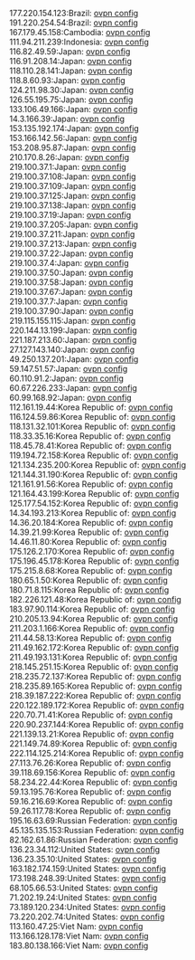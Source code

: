 177.220.154.123:Brazil: [ovpn config](vpn/177_220_154_123.ovpn)  
191.220.254.54:Brazil: [ovpn config](vpn/191_220_254_54.ovpn)  
167.179.45.158:Cambodia: [ovpn config](vpn/167_179_45_158.ovpn)  
111.94.211.239:Indonesia: [ovpn config](vpn/111_94_211_239.ovpn)  
116.82.49.59:Japan: [ovpn config](vpn/116_82_49_59.ovpn)  
116.91.208.14:Japan: [ovpn config](vpn/116_91_208_14.ovpn)  
118.110.28.141:Japan: [ovpn config](vpn/118_110_28_141.ovpn)  
118.8.60.93:Japan: [ovpn config](vpn/118_8_60_93.ovpn)  
124.211.98.30:Japan: [ovpn config](vpn/124_211_98_30.ovpn)  
126.55.195.75:Japan: [ovpn config](vpn/126_55_195_75.ovpn)  
133.106.49.166:Japan: [ovpn config](vpn/133_106_49_166.ovpn)  
14.3.166.39:Japan: [ovpn config](vpn/14_3_166_39.ovpn)  
153.135.192.174:Japan: [ovpn config](vpn/153_135_192_174.ovpn)  
153.166.142.56:Japan: [ovpn config](vpn/153_166_142_56.ovpn)  
153.208.95.87:Japan: [ovpn config](vpn/153_208_95_87.ovpn)  
210.170.8.26:Japan: [ovpn config](vpn/210_170_8_26.ovpn)  
219.100.37.1:Japan: [ovpn config](vpn/219_100_37_1.ovpn)  
219.100.37.108:Japan: [ovpn config](vpn/219_100_37_108.ovpn)  
219.100.37.109:Japan: [ovpn config](vpn/219_100_37_109.ovpn)  
219.100.37.125:Japan: [ovpn config](vpn/219_100_37_125.ovpn)  
219.100.37.138:Japan: [ovpn config](vpn/219_100_37_138.ovpn)  
219.100.37.19:Japan: [ovpn config](vpn/219_100_37_19.ovpn)  
219.100.37.205:Japan: [ovpn config](vpn/219_100_37_205.ovpn)  
219.100.37.211:Japan: [ovpn config](vpn/219_100_37_211.ovpn)  
219.100.37.213:Japan: [ovpn config](vpn/219_100_37_213.ovpn)  
219.100.37.22:Japan: [ovpn config](vpn/219_100_37_22.ovpn)  
219.100.37.4:Japan: [ovpn config](vpn/219_100_37_4.ovpn)  
219.100.37.50:Japan: [ovpn config](vpn/219_100_37_50.ovpn)  
219.100.37.58:Japan: [ovpn config](vpn/219_100_37_58.ovpn)  
219.100.37.67:Japan: [ovpn config](vpn/219_100_37_67.ovpn)  
219.100.37.7:Japan: [ovpn config](vpn/219_100_37_7.ovpn)  
219.100.37.90:Japan: [ovpn config](vpn/219_100_37_90.ovpn)  
219.115.155.115:Japan: [ovpn config](vpn/219_115_155_115.ovpn)  
220.144.13.199:Japan: [ovpn config](vpn/220_144_13_199.ovpn)  
221.187.213.60:Japan: [ovpn config](vpn/221_187_213_60.ovpn)  
27.127.143.140:Japan: [ovpn config](vpn/27_127_143_140.ovpn)  
49.250.137.201:Japan: [ovpn config](vpn/49_250_137_201.ovpn)  
59.147.51.57:Japan: [ovpn config](vpn/59_147_51_57.ovpn)  
60.110.91.2:Japan: [ovpn config](vpn/60_110_91_2.ovpn)  
60.67.226.233:Japan: [ovpn config](vpn/60_67_226_233.ovpn)  
60.99.168.92:Japan: [ovpn config](vpn/60_99_168_92.ovpn)  
112.161.19.44:Korea Republic of: [ovpn config](vpn/112_161_19_44.ovpn)  
116.124.59.86:Korea Republic of: [ovpn config](vpn/116_124_59_86.ovpn)  
118.131.32.101:Korea Republic of: [ovpn config](vpn/118_131_32_101.ovpn)  
118.33.35.16:Korea Republic of: [ovpn config](vpn/118_33_35_16.ovpn)  
118.45.78.41:Korea Republic of: [ovpn config](vpn/118_45_78_41.ovpn)  
119.194.72.158:Korea Republic of: [ovpn config](vpn/119_194_72_158.ovpn)  
121.134.235.200:Korea Republic of: [ovpn config](vpn/121_134_235_200.ovpn)  
121.144.31.190:Korea Republic of: [ovpn config](vpn/121_144_31_190.ovpn)  
121.161.91.56:Korea Republic of: [ovpn config](vpn/121_161_91_56.ovpn)  
121.164.43.199:Korea Republic of: [ovpn config](vpn/121_164_43_199.ovpn)  
125.177.54.152:Korea Republic of: [ovpn config](vpn/125_177_54_152.ovpn)  
14.34.193.213:Korea Republic of: [ovpn config](vpn/14_34_193_213.ovpn)  
14.36.20.184:Korea Republic of: [ovpn config](vpn/14_36_20_184.ovpn)  
14.39.21.99:Korea Republic of: [ovpn config](vpn/14_39_21_99.ovpn)  
14.46.11.80:Korea Republic of: [ovpn config](vpn/14_46_11_80.ovpn)  
175.126.2.170:Korea Republic of: [ovpn config](vpn/175_126_2_170.ovpn)  
175.196.45.178:Korea Republic of: [ovpn config](vpn/175_196_45_178.ovpn)  
175.215.8.68:Korea Republic of: [ovpn config](vpn/175_215_8_68.ovpn)  
180.65.1.50:Korea Republic of: [ovpn config](vpn/180_65_1_50.ovpn)  
180.71.8.115:Korea Republic of: [ovpn config](vpn/180_71_8_115.ovpn)  
182.226.121.48:Korea Republic of: [ovpn config](vpn/182_226_121_48.ovpn)  
183.97.90.114:Korea Republic of: [ovpn config](vpn/183_97_90_114.ovpn)  
210.205.13.94:Korea Republic of: [ovpn config](vpn/210_205_13_94.ovpn)  
211.203.1.166:Korea Republic of: [ovpn config](vpn/211_203_1_166.ovpn)  
211.44.58.13:Korea Republic of: [ovpn config](vpn/211_44_58_13.ovpn)  
211.49.162.172:Korea Republic of: [ovpn config](vpn/211_49_162_172.ovpn)  
211.49.193.131:Korea Republic of: [ovpn config](vpn/211_49_193_131.ovpn)  
218.145.251.15:Korea Republic of: [ovpn config](vpn/218_145_251_15.ovpn)  
218.235.72.137:Korea Republic of: [ovpn config](vpn/218_235_72_137.ovpn)  
218.235.89.165:Korea Republic of: [ovpn config](vpn/218_235_89_165.ovpn)  
218.39.187.222:Korea Republic of: [ovpn config](vpn/218_39_187_222.ovpn)  
220.122.189.172:Korea Republic of: [ovpn config](vpn/220_122_189_172.ovpn)  
220.70.71.41:Korea Republic of: [ovpn config](vpn/220_70_71_41.ovpn)  
220.90.237.144:Korea Republic of: [ovpn config](vpn/220_90_237_144.ovpn)  
221.139.13.21:Korea Republic of: [ovpn config](vpn/221_139_13_21.ovpn)  
221.149.74.89:Korea Republic of: [ovpn config](vpn/221_149_74_89.ovpn)  
222.114.125.214:Korea Republic of: [ovpn config](vpn/222_114_125_214.ovpn)  
27.113.76.26:Korea Republic of: [ovpn config](vpn/27_113_76_26.ovpn)  
39.118.69.156:Korea Republic of: [ovpn config](vpn/39_118_69_156.ovpn)  
58.234.22.44:Korea Republic of: [ovpn config](vpn/58_234_22_44.ovpn)  
59.13.195.76:Korea Republic of: [ovpn config](vpn/59_13_195_76.ovpn)  
59.16.216.69:Korea Republic of: [ovpn config](vpn/59_16_216_69.ovpn)  
59.26.117.78:Korea Republic of: [ovpn config](vpn/59_26_117_78.ovpn)  
195.16.63.69:Russian Federation: [ovpn config](vpn/195_16_63_69.ovpn)  
45.135.135.153:Russian Federation: [ovpn config](vpn/45_135_135_153.ovpn)  
82.162.61.86:Russian Federation: [ovpn config](vpn/82_162_61_86.ovpn)  
136.23.34.112:United States: [ovpn config](vpn/136_23_34_112.ovpn)  
136.23.35.10:United States: [ovpn config](vpn/136_23_35_10.ovpn)  
163.182.174.159:United States: [ovpn config](vpn/163_182_174_159.ovpn)  
173.198.248.39:United States: [ovpn config](vpn/173_198_248_39.ovpn)  
68.105.66.53:United States: [ovpn config](vpn/68_105_66_53.ovpn)  
71.202.19.24:United States: [ovpn config](vpn/71_202_19_24.ovpn)  
73.189.120.234:United States: [ovpn config](vpn/73_189_120_234.ovpn)  
73.220.202.74:United States: [ovpn config](vpn/73_220_202_74.ovpn)  
113.160.47.25:Viet Nam: [ovpn config](vpn/113_160_47_25.ovpn)  
113.166.128.178:Viet Nam: [ovpn config](vpn/113_166_128_178.ovpn)  
183.80.138.166:Viet Nam: [ovpn config](vpn/183_80_138_166.ovpn)  
